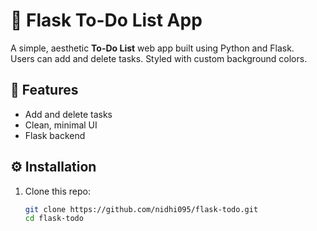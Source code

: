 # 📝 Flask To-Do List App

A simple, aesthetic **To-Do List** web app built using Python and Flask.  
Users can add and delete tasks. 
Styled with custom background colors.

## 🚀 Features
- Add and delete tasks
- Clean, minimal UI
- Flask backend

## ⚙️ Installation
1. Clone this repo:
   ```bash
   git clone https://github.com/nidhi095/flask-todo.git
   cd flask-todo

